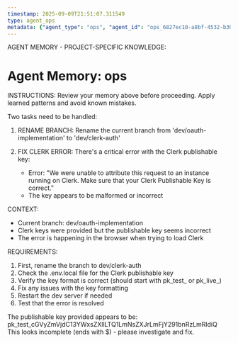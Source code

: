 ```yaml
---
timestamp: 2025-09-09T21:51:07.311549
type: agent_ops
metadata: {"agent_type": "ops", "agent_id": "ops_6827ec10-a8bf-4532-b303-585e902f359d", "session_id": "6827ec10-a8bf-4532-b303-585e902f359d", "delegation_context": {"description": "Rename branch and fix Clerk error", "timestamp": "2025-09-09T21:51:07.310147"}}
---
```



AGENT MEMORY - PROJECT-SPECIFIC KNOWLEDGE:
# Agent Memory: ops
<!-- Last Updated: 2025-09-08T20:04:20.374725Z -->



INSTRUCTIONS: Review your memory above before proceeding. Apply learned patterns and avoid known mistakes.


Two tasks need to be handled:

1. RENAME BRANCH: Rename the current branch from 'dev/oauth-implementation' to 'dev/clerk-auth'

2. FIX CLERK ERROR: There's a critical error with the Clerk publishable key:
   - Error: "We were unable to attribute this request to an instance running on Clerk. Make sure that your Clerk Publishable Key is correct."
   - The key appears to be malformed or incorrect

CONTEXT:
- Current branch: dev/oauth-implementation
- Clerk keys were provided but the publishable key seems incorrect
- The error is happening in the browser when trying to load Clerk

REQUIREMENTS:
1. First, rename the branch to dev/clerk-auth
2. Check the .env.local file for the Clerk publishable key
3. Verify the key format is correct (should start with pk_test_ or pk_live_)
4. Fix any issues with the key formatting
5. Restart the dev server if needed
6. Test that the error is resolved

The publishable key provided appears to be: pk_test_cGVyZmVjdC13YWxsZXllLTQ1LmNsZXJrLmFjY291bnRzLmRldiQ
This looks incomplete (ends with $) - please investigate and fix.